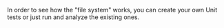 In order to see how the "file system" works, you can create your own Unit tests or just run and analyze the existing ones.
